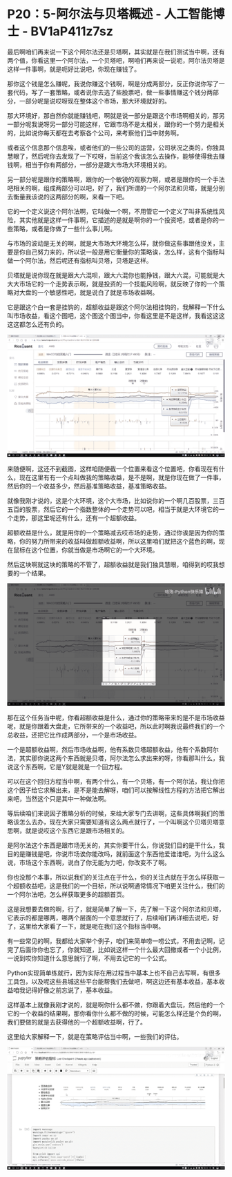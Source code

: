 # P20：5-阿尔法与贝塔概述 - 人工智能博士 - BV1aP411z7sz

最后啊咱们再来说一下这个阿尔法还是贝塔啊，其实就是在我们测试当中啊，还有两个值，你看这里一个阿尔法，一个贝塔吧，啊咱们再来说一说呃，阿尔法贝塔是这样一件事啊，就是呃好比说吧，你现在赚钱了。

那你这个钱是怎么赚呢，我说你赚这个钱啊，啊是分成两部分，反正你说你写了一套代码，写了一套策略，或者说你去选了些股票吧，做一些事情赚这个钱分两部分，一部分呢是说哎呀现在整体这个市场，那大环境就好的。

那大环境好，那自然你就能赚钱吧，啊就是说一部分是跟这个市场啊相关的，那另一部分呢我说呀另一部分可能这样，它跟市场不是太相关，跟你的一个努力是相关的，比如说你每天都在去考察各个公司，来考察他们当中财务啊。

或者这个信息那个信息唉，或者他们的一些公司的运营，公司状况之类的，你独具慧眼了，然后呢你去发现了一下哎呀，当前这个我该怎么去操作，能够使得我去赚钱啊，相当于你有两部分，一部分是跟大市场大环境相关的。

另一部分呢是跟你的策略啊，跟你的一个敏锐的观察力啊，或者是跟你的一个手法吧相关的啊，组成两部分可以吧，好了，我们所谓的一个阿尔法和贝塔，就是分别去衡量我该说的这两部分的啊，来看一下吧。

它的一个定义说这个阿尔法啊，它叫做一个啊，不用管它一个定义了叫非系统性风险，其实他就是这样一件事啊，它描述的是就是啊你的一个投资吧，或者是你的一些策略，或者是你做了一些什么事儿啊。

与市场的波动是无关的啊，就是大市场大环境怎么样，就你做这些事跟他没关，主要是你自己努力来的，所以说一般是用它衡量你的策略诶，怎么样，这有个指标叫做一个阿尔法，然后呢还有指标叫贝塔，贝塔是这样。

贝塔就是说你现在就是跟大六混呗，跟大六混你也能挣钱，跟大六混，可能就是大大大市场它的一个走势表示啊，就是投资的一个技能风险啊，就反映了你的一个策略对大盘的一个敏感性吧，就是说白了就是市场收益啊。

它是跟这个白一套是挂钩的，超额收益是跟这个阿尔法相挂钩的，我解释一下什么叫市场收益，看这个图吧，这个图这个图当中，你看这里是不是这样，我看这这这这这都怎么还有负的。



![](img/77dbaba9b6711a593e6f7dcd8583e0d1_1.png)

来随便啊，这还不到截图，这样咱随便截一个位置来看这个位置吧，你看现在有什么，现在这里有有一个点叫做我的策略收益，是不是啊，就是你现在做了一件事，然后你的一个收益多少，然后基准策略收益，基准策略收益。

就像我刚才说的，这是个大环境，这个大市场，比如说你的一个啊几百股票，三百五百的股票，然后它的一个指数整体的一个走势可以吧，相当于就是大环境它的一个走势，那这里呢还有什么，还有一个超额收益。

超额收益是什么，就是用你的一个策略减去哎市场的走势，通过你诶是因为你的策略，你的努力所带来的收益叫做超额收益啊，所以这里咱们就把这个蓝色的啊，现在鼠标在这个位置，你就当做是市场啊它的一个大环境。

然后这块啊就这块的策略的不管了，超额收益就是我们独具慧眼，咱得到的哎我想要的一个结果。

![](img/77dbaba9b6711a593e6f7dcd8583e0d1_3.png)

那在这个任务当中呢，你看超额收益是什么，通过你的策略带来的是不是市场收益呢，就是你跟着大盘走，它所带来的一个收益吧，所以此时啊我说最终我们的一个总收益，还把它比作成两部分，一个是市场收益。

一个是超额收益啊，然后市场收益啊，他有系数贝塔超额收益，他有个系数阿尔法，其实那你说这两个东西就是贝塔，阿尔法怎么求出来的呀，你看那叫什么，我说这个东西啊，它是Y就是就是一个回方程。

可以在这个回归方程当中啊，有两个什么，有一个贝塔，有一个阿尔法，我让你把这个因子给它求解出来，是不是能去解呀，咱们可以按解线性方程的方法把它解出来吧，当然这个只是其中一种做法啊。

等后续咱们来说因子策略分析的时候，来给大家专门去讲啊，这些具体啊我们的策略该怎么去办，现在大家只需要知道有这么两点就行了，一个叫啊这个贝塔贝塔意思啊，就是说哎这个东西它是跟市场相关的。

是阿尔法这个东西是跟市场无关的，其实你要干什么，你说我们目的是干什么，我目的是赚钱是吧，你说市场诶你能改吗，就前面这个东西他爱谁谁吧，为什么这么说，市场这个东西啊，说白了你无能为力吧，你改变不了啊。

你也没那个本事，所以说我们的关注点在于什么，你的关注点就在于怎么样获取一个超额收益吧，这是我们的一个目标，所以说啊通常情况下咱更关注什么，我们的一个阿尔法吧，怎么样获取更多的超额首页。

这是我想要去做的啊，行了，就是简单了解一下，先了解一下这个阿尔法和贝塔，它表示的都是哪两，哪两个层面的一个意思就行了，后续咱们再详细去说吧，好了，这里给大家看了一下，就是呃在我们这个指标当中啊。

有一些常见的啊，我都给大家举个例子，咱们来简单唠一唠公式，不用去记啊，记完了后面你你也忘了，你就知道，比如说这样一个什么最大回撤或者一个小比例，一说到哎你知道什么意思就行了啊，不用去记它的一个公式。

Python实现简单练就行，因为实际在用过程当中基本上也不自己去写啊，有很多工具包，以及呢这些县城这些平台能帮我们去做吧，啊这边还有基本收益，基本收益咱我记得好像之前忘说了，基本收益。

这样基本上就像我刚才说的，就是啊你什么都不做，你跟着大盘玩，然后他的一个它的一个收益的结果啊，那你看你什么都不做的时候，可能怎么样还是个负的啊，我们要做的就是去获得他的一个超额收益啊，行了。

这里给大家解释一下，就是在策略评估当中啊，一些我们的评估。

![](img/77dbaba9b6711a593e6f7dcd8583e0d1_5.png)